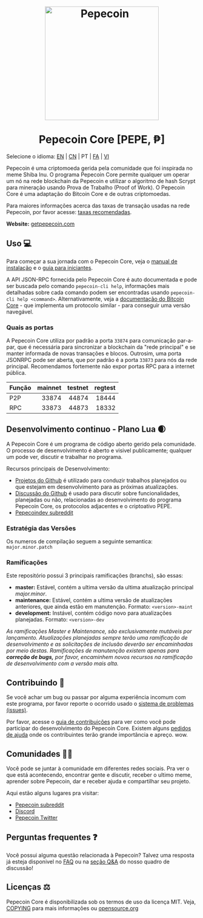 <h1 align="center">
<img src="https://i.imgur.com/yap2xAX.png" alt="Pepecoin" width="300"/>
<br/><br/>
Pepecoin Core [PEPE, ₱]  
</h1>

<div align="center">

</div>

Selecione o idioma: [EN](./README.md) | [CN](./README_zh_CN.md) | PT | [FA](./README_fa_IR.md)  | [VI](./README_vi_VN.md)

Pepecoin é uma criptomoeda gerida pela comunidade que foi inspirada no meme Shiba Inu. O programa Pepecoin Core permite qualquer um operar um nó na rede blockchain da Pepecoin e utilizar o algoritmo de hash Scrypt para mineração usando Prova de Trabalho (Proof of Work). O Pepecoin Core é uma adaptação do Bitcoin Core e de outras criptomoedas.

Para maiores informações acerca das taxas de transação usadas na rede Pepecoin, por favor acesse: 
[taxas recomendadas](doc/fee-recommendation.md).

**Website:** [getpepecoin.com](https://getpepecoin.com)

## Uso 💻

Para começar a sua jornada com o Pepecoin Core, veja o [manual de instalação](INSTALL.md) e o [guia para iniciantes](doc/getting-started.md).

A API JSON-RPC fornecida pelo Pepecoin Core é auto documentada e pode ser buscada pelo comando `pepecoin-cli help`, informações mais detalhadas sobre cada comando podem ser encontradas usando `pepecoin-cli help <command>`. Alternativamente, veja a [documentação do Bitcoin Core](https://developer.bitcoin.org/reference/rpc/) - que implementa um protocolo similar - para conseguir uma versão navegável.

### Quais as portas

A Pepecoin Core utiliza por padrão a porta `33874` para comunicação par-a-par, que é necessária para sincronizar a blockchain da "rede principal" e se manter informada de novas transações e blocos. Outrosim, uma porta JSONRPC pode ser aberta, que por padrão é a porta `33873` para nós da rede principal. Recomendamos fortemente não expor portas RPC para a internet pública. 

|  Função  | mainnet | testnet | regtest |
| :------- | ------: | ------: | ------: |
| P2P      |   33874 |   44874 |   18444 |
| RPC      |   33873 |   44873 |   18332 |

## Desenvolvimento continuo - Plano Lua 🌒

A Pepecoin Core é um programa de código aberto gerido pela comunidade. O processo de desenvolvimento é aberto e visivel publicamente; qualquer um pode ver, discutir e trabalhar no programa.

Recursos principais de Desenvolvimento:

* [Projetos do Github](https://github.com/pepecoinppc/pepecoin/projects) é utilizado para conduzir trabalhos planejados ou que estejam em desenvolvimento para as próximas atualizações.
* [Discussão do Github](https://github.com/pepecoinppc/pepecoin/discussions) é usado para discutir sobre funcionalidades, planejadas ou não, relacionadas ao desenvolvimento do programa Pepecoin Core, os protocolos adjacentes e o criptoativo PEPE.
* [Pepecoindev subreddit](https://www.reddit.com/r/pepecoindev/)

### Estratégia das Versões
Os numeros de compilação seguem a seguinte semantica:  ```major.minor.patch```

### Ramificações
Este repositório possui 3 principais ramificações (branchs), são essas:

- **master:** Estável, contém a ultima versão da ultima atualização principal *major.minor*.
- **maintenance:** Estável, contém a ultima versão de atualizações anteriores, que ainda estão em manutenção. Formato: ```<version>-maint```
- **development:** Instável, contém código novo para atualizações planejadas. Formato: ```<version>-dev```

*As ramificações Master e Maintenance, são exclusivamente mutáveis por lançamento. Atualizações*
*planejadas sempre terão uma ramificação de desenvolvimento e as solicitações de inclusão deverão ser*
*encaminhadas por meio destas. Ramificações de manutenção existem apenas para **correção de bugs,***
*por favor, encaminhem novos recursos na ramificação de desenvolvimento com a versão mais alta.*

## Contribuindo 🤝

Se você achar um bug ou passar por alguma experiência incomum com este programa, por favor reporte o ocorrido usado o [sistema de problemas (issues)](https://github.com/pepecoinppc/pepecoin/issues/new?assignees=&labels=bug&template=bug_report.md&title=%5Bbug%5D+).

Por favor, acesse o [guia de contribuições](CONTRIBUTING.md) para ver como você pode participar
do desenvolvimento do Pepecoin Core. Existem alguns [pedidos de ajuda](https://github.com/pepecoinppc/pepecoin/labels/help%20wanted)
onde os contribuintes terão grande importância e apreço. wow.

## Comunidades 🚀🍾

Você pode se juntar à comunidade em diferentes redes sociais. 
Pra ver o que está acontecendo, encontrar gente e discutir, receber o ultimo meme, aprender sobre 
Pepecoin, dar e receber ajuda e compartilhar seu projeto. 

Aqui estão alguns lugares pra visitar: 

* [Pepecoin subreddit](https://www.reddit.com/r/pepecoin/)
* [Discord](https://getpepecoin.com/discord)
* [Pepecoin Twitter](https://twitter.com/Pepecoin_Layer1)

## Perguntas frequentes ❓

Você possui alguma questão relacionada à Pepecoin? Talvez uma resposta já esteja disponivel no
[FAQ](doc/FAQ.md) ou na
[seção Q&A](https://github.com/pepecoinppc/pepecoin/discussions/categories/q-a)
do nosso quadro de discussão!

## Licenças ⚖️
Pepecoin Core é disponibilizada sob os termos de uso da licença MIT. Veja,
[COPYING](COPYING) para mais informações ou
[opensource.org](https://opensource.org/licenses/MIT)
